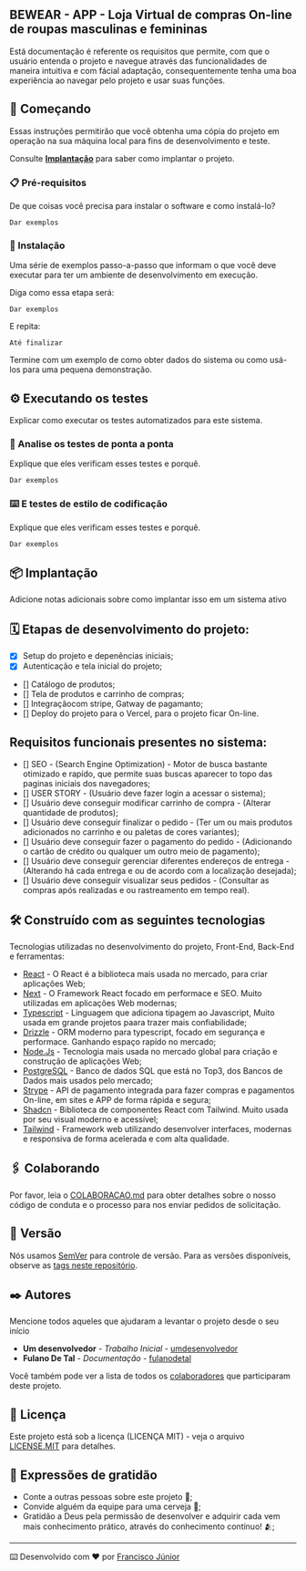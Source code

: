 ## BEWEAR - APP - Loja Virtual de compras On-line de roupas masculinas e femininas

Está documentação é referente os requisitos que permite, com que o usuário entenda o projeto e navegue através das funcionalidades de maneira intuitiva e com fácial adaptação, consequentemente tenha uma boa experiência ao navegar pelo projeto e usar suas funções.

## 🚀 Começando

Essas instruções permitirão que você obtenha uma cópia do projeto em operação na sua máquina local para fins de desenvolvimento e teste.

Consulte **[Implantação](#-implanta%C3%A7%C3%A3o)** para saber como implantar o projeto.

### 📋 Pré-requisitos

De que coisas você precisa para instalar o software e como instalá-lo?

```
Dar exemplos
```

### 🔧 Instalação

Uma série de exemplos passo-a-passo que informam o que você deve executar para ter um ambiente de desenvolvimento em execução.

Diga como essa etapa será:

```
Dar exemplos
```

E repita:

```
Até finalizar
```

Termine com um exemplo de como obter dados do sistema ou como usá-los para uma pequena demonstração.

## ⚙️ Executando os testes

Explicar como executar os testes automatizados para este sistema.

### 🔩 Analise os testes de ponta a ponta

Explique que eles verificam esses testes e porquê.

```
Dar exemplos
```

### ⌨️ E testes de estilo de codificação

Explique que eles verificam esses testes e porquê.

```
Dar exemplos
```

## 📦 Implantação

Adicione notas adicionais sobre como implantar isso em um sistema ativo

## 🗓️ Etapas de desenvolvimento do projeto:

* [X] Setup do projeto e depenências iniciais;
* [X] Autenticação e tela inicial do projeto;
* [] Catálogo de produtos;
* [] Tela de produtos e carrinho de compras;
* [] Integraçãocom stripe, Gatway de pagamanto;
* [] Deploy do projeto para o Vercel, para o projeto ficar On-line.

## Requisitos funcionais presentes no sistema:

* [] SEO - (Search Engine Optimization) - Motor de busca bastante otimizado e rapído, que permite suas buscas aparecer to topo das paginas iniciais dos navegadores;
* [] USER STORY - (Usuário deve fazer login a acessar o sistema);
* [] Usuário deve conseguir modificar carrinho de compra - (Alterar quantidade de produtos);
* [] Usuário deve conseguir finalizar o pedido - (Ter um ou mais produtos adicionados no carrinho e ou paletas de cores variantes);
* [] Usuário deve conseguir fazer o pagamento do pedido - (Adicionando o cartão de crédito ou qualquer um outro meio de pagamento);
* [] Usuário deve conseguir gerenciar diferentes endereços de entrega - (Alterando há cada entrega e ou de acordo com a localização desejada);
* [] Usuário deve conseguir visualizar seus pedidos  - (Consultar as compras após realizadas e ou rastreamento em tempo real).

## 🛠️ Construído com as seguintes tecnologias

Tecnologias utilizadas no desenvolvimento do projeto, Front-End, Back-End e ferramentas:

* [React](https://react.dev/) - O React é a biblioteca mais usada no mercado, para criar aplicações Web;
* [Next](https://nextjs.org/) - O Framework React focado em performace e SEO. Muito utilizadas em aplicações Web modernas;
* [Typescript](https://www.typescriptlang.org/) - Linguagem que adiciona tipagem ao Javascript, Muito usada em grande projetos paara trazer mais confiabilidade;
* [Drizzle](https://orm.drizzle.team/) - ORM moderno para typescript, focado em segurança e performace. Ganhando espaço rapído no mercado;
* [Node.Js](https://nodejs.org/pt) - Tecnologia mais usada no mercado global para criação e construção de aplicações Web;
* [PostgreSQL](https://www.postgresql.org/) - Banco de dados SQL que está no Top3, dos Bancos de Dados mais usados pelo mercado;
* [Strype](https://stripe.com/br) - API de pagamento integrada para fazer compras e pagamentos On-line, em sites e APP de forma rápida e segura;
* [Shadcn](https://ui.shadcn.com/) - Biblioteca de componentes React com Tailwind. Muito usada por seu visual moderno e acessível;
* [Tailwind](https://tailwindcss.com/) - Framework web utilizando desenvolver interfaces, modernas e responsiva de forma acelerada e com alta qualidade.

## 🖇️ Colaborando

Por favor, leia o [COLABORACAO.md](https://gist.github.com/usuario/linkParaInfoSobreContribuicoes) para obter detalhes sobre o nosso código de conduta e o processo para nos enviar pedidos de solicitação.

## 📌 Versão

Nós usamos [SemVer](http://semver.org/) para controle de versão. Para as versões disponíveis, observe as [tags neste repositório](https://github.com/suas/tags/do/projeto).

## ✒️ Autores

Mencione todos aqueles que ajudaram a levantar o projeto desde o seu início

* **Um desenvolvedor** - *Trabalho Inicial* - [umdesenvolvedor](https://github.com/FranciiscoJunior)
* **Fulano De Tal** - *Documentação* - [fulanodetal](https://github.com/linkParaPerfil)

Você também pode ver a lista de todos os [colaboradores](https://github.com/usuario/projeto/colaboradores) que participaram deste projeto.

## 📄 Licença

Este projeto está sob a licença (LICENÇA MIT) - veja o arquivo [LICENSE.MIT](https://github.com/nvm-sh/nvm/blob/master/LICENSE.md) para detalhes.

## 🎁 Expressões de gratidão

* Conte a outras pessoas sobre este projeto 📢;
* Convide alguém da equipe para uma cerveja 🍺;
* Gratidão a Deus pela permissão de desenvolver e adquirir cada vem mais conhecimento prático, através do conhecimento contínuo! 🫂;

---
⌨️ Desenvolvido com ❤️ por [Francisco Júnior](https://github.com/FranciiscoJunior)